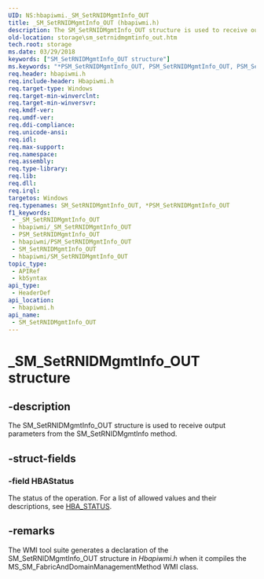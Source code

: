```yaml
---
UID: NS:hbapiwmi._SM_SetRNIDMgmtInfo_OUT
title: _SM_SetRNIDMgmtInfo_OUT (hbapiwmi.h)
description: The SM_SetRNIDMgmtInfo_OUT structure is used to receive output parameters from the SM_SetRNIDMgmtInfo method.
old-location: storage\sm_setrnidmgmtinfo_out.htm
tech.root: storage
ms.date: 03/29/2018
keywords: ["SM_SetRNIDMgmtInfo_OUT structure"]
ms.keywords: "*PSM_SetRNIDMgmtInfo_OUT, PSM_SetRNIDMgmtInfo_OUT, PSM_SetRNIDMgmtInfo_OUT structure pointer [Storage Devices], SM_SetRNIDMgmtInfo_OUT, SM_SetRNIDMgmtInfo_OUT structure [Storage Devices], _SM_SetRNIDMgmtInfo_OUT, hbapiwmi/PSM_SetRNIDMgmtInfo_OUT, hbapiwmi/SM_SetRNIDMgmtInfo_OUT, storage.sm_setrnidmgmtinfo_out, structs-Fibre_c416e571-7970-4856-937a-a8bd546d8d3d.xml"
req.header: hbapiwmi.h
req.include-header: Hbapiwmi.h
req.target-type: Windows
req.target-min-winverclnt: 
req.target-min-winversvr: 
req.kmdf-ver: 
req.umdf-ver: 
req.ddi-compliance: 
req.unicode-ansi: 
req.idl: 
req.max-support: 
req.namespace: 
req.assembly: 
req.type-library: 
req.lib: 
req.dll: 
req.irql: 
targetos: Windows
req.typenames: SM_SetRNIDMgmtInfo_OUT, *PSM_SetRNIDMgmtInfo_OUT
f1_keywords:
 - _SM_SetRNIDMgmtInfo_OUT
 - hbapiwmi/_SM_SetRNIDMgmtInfo_OUT
 - PSM_SetRNIDMgmtInfo_OUT
 - hbapiwmi/PSM_SetRNIDMgmtInfo_OUT
 - SM_SetRNIDMgmtInfo_OUT
 - hbapiwmi/SM_SetRNIDMgmtInfo_OUT
topic_type:
 - APIRef
 - kbSyntax
api_type:
 - HeaderDef
api_location:
 - hbapiwmi.h
api_name:
 - SM_SetRNIDMgmtInfo_OUT
---
```


# _SM_SetRNIDMgmtInfo_OUT structure


## -description

The SM_SetRNIDMgmtInfo_OUT structure is used to receive output parameters from the SM_SetRNIDMgmtInfo method.

## -struct-fields

### -field HBAStatus

The status of the operation. For a list of allowed values and their descriptions, see <a href="/windows-hardware/drivers/storage/hba-status">HBA_STATUS</a>.

## -remarks

The WMI tool suite generates a declaration of the SM_SetRNIDMgmtInfo_OUT structure in <i>Hbapiwmi.h</i> when it compiles the MS_SM_FabricAndDomainManagementMethod WMI class.
